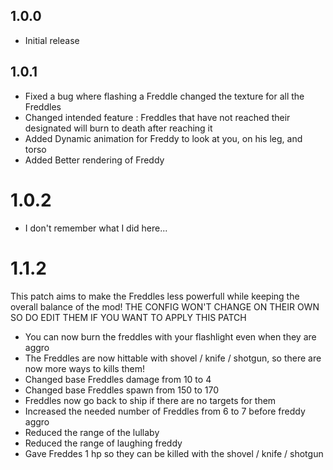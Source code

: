 ## 1.0.0
- Initial release
## 1.0.1
- Fixed a bug where flashing a Freddle changed the texture for all the Freddles
- Changed intended feature : Freddles that have not reached their designated will burn to death after reaching it
- Added Dynamic animation for Freddy to look at you, on his leg, and torso
- Added Better rendering of Freddy
# 1.0.2
- I don't remember what I did here...
# 1.1.2
This patch aims to make the Freddles less powerfull while keeping the overall balance of the mod!
THE CONFIG WON'T CHANGE ON THEIR OWN SO DO EDIT THEM IF YOU WANT TO APPLY THIS PATCH
- You can now burn the freddles with your flashlight even when they are aggro
- The Freddles are now hittable with shovel / knife / shotgun, so there are now more ways to kills them!
- Changed base Freddles damage from 10 to 4
- Changed base Freddles spawn from 150 to 170
- Freddles now go back to ship if there are no targets for them
- Increased the needed number of Freddles from 6 to 7 before freddy aggro
- Reduced the range of the lullaby
- Reduced the range of laughing freddy
- Gave Freddes 1 hp so they can be killed with the shovel / knife / shotgun